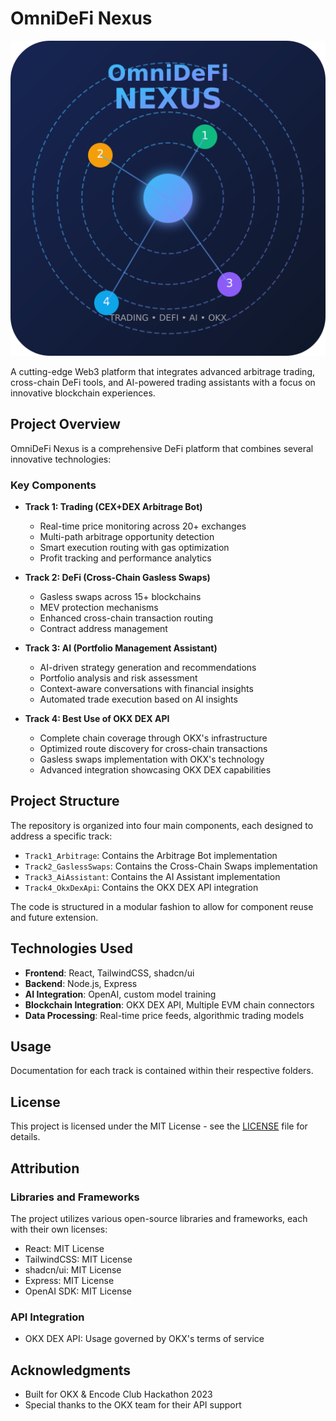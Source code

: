 # OmniDeFi Nexus

![OmniDeFi Nexus Logo](/images/OmniDeFi_Nexus_Logo.png)

A cutting-edge Web3 platform that integrates advanced arbitrage trading, cross-chain DeFi tools, and AI-powered trading assistants with a focus on innovative blockchain experiences.

## Project Overview

OmniDeFi Nexus is a comprehensive DeFi platform that combines several innovative technologies:

### Key Components

- **Track 1: Trading (CEX+DEX Arbitrage Bot)**
  - Real-time price monitoring across 20+ exchanges
  - Multi-path arbitrage opportunity detection
  - Smart execution routing with gas optimization
  - Profit tracking and performance analytics

- **Track 2: DeFi (Cross-Chain Gasless Swaps)**
  - Gasless swaps across 15+ blockchains
  - MEV protection mechanisms
  - Enhanced cross-chain transaction routing
  - Contract address management

- **Track 3: AI (Portfolio Management Assistant)**
  - AI-driven strategy generation and recommendations
  - Portfolio analysis and risk assessment
  - Context-aware conversations with financial insights
  - Automated trade execution based on AI insights

- **Track 4: Best Use of OKX DEX API**
  - Complete chain coverage through OKX's infrastructure
  - Optimized route discovery for cross-chain transactions
  - Gasless swaps implementation with OKX's technology
  - Advanced integration showcasing OKX DEX capabilities

## Project Structure

The repository is organized into four main components, each designed to address a specific track:

- `Track1_Arbitrage`: Contains the Arbitrage Bot implementation
- `Track2_GaslessSwaps`: Contains the Cross-Chain Swaps implementation
- `Track3_AiAssistant`: Contains the AI Assistant implementation
- `Track4_OkxDexApi`: Contains the OKX DEX API integration

The code is structured in a modular fashion to allow for component reuse and future extension.

## Technologies Used

- **Frontend**: React, TailwindCSS, shadcn/ui
- **Backend**: Node.js, Express
- **AI Integration**: OpenAI, custom model training
- **Blockchain Integration**: OKX DEX API, Multiple EVM chain connectors
- **Data Processing**: Real-time price feeds, algorithmic trading models

## Usage

Documentation for each track is contained within their respective folders.

## License

This project is licensed under the MIT License - see the [LICENSE](LICENSE) file for details.

## Attribution

### Libraries and Frameworks
The project utilizes various open-source libraries and frameworks, each with their own licenses:

- React: MIT License
- TailwindCSS: MIT License
- shadcn/ui: MIT License
- Express: MIT License
- OpenAI SDK: MIT License

### API Integration
- OKX DEX API: Usage governed by OKX's terms of service

## Acknowledgments

- Built for OKX & Encode Club Hackathon 2023
- Special thanks to the OKX team for their API support